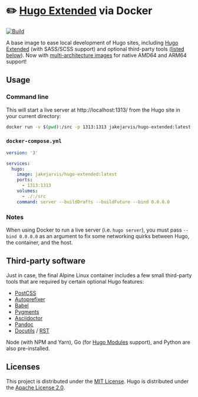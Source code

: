 # ✏️ [Hugo Extended](https://github.com/gohugoio/hugo) via Docker 

[![Build](https://github.com/jakejarvis/hugo-docker/actions/workflows/build.yml/badge.svg?branch=master)](https://github.com/jakejarvis/hugo-docker/actions/workflows/build.yml)

A base image to ease local development of Hugo sites, including [Hugo Extended](https://gohugo.io/troubleshooting/faq/#i-get-tocss-this-feature-is-not-available-in-your-current-hugo-version) (with SASS/SCSS support) and optional third-party tools ([listed below](#third-party-software)). Now with [multi-architecture images](https://docs.docker.com/docker-for-mac/multi-arch/) for native AMD64 and ARM64 support!

## Usage

### Command line

This will start a live server at http://localhost:1313/ from the Hugo site in your current directory:

```bash
docker run -v $(pwd):/src -p 1313:1313 jakejarvis/hugo-extended:latest server --buildDrafts --buildFuture --bind 0.0.0.0
```

### `docker-compose.yml`

```yaml
version: '3'

services:
  hugo:
    image: jakejarvis/hugo-extended:latest
    ports:
      - 1313:1313
    volumes:
      - ./:/src
    command: server --buildDrafts --buildFuture --bind 0.0.0.0
```

### Notes

When using Docker to run a live server (i.e. `hugo server`), you must pass `--bind 0.0.0.0` as an argument to fix some networking quirks between Hugo, the container, and the host.

## Third-party software

Just in case, the final Alpine Linux container includes a few small third-party tools that are required by certain optional Hugo features:

- [PostCSS](https://github.com/postcss/postcss-cli)
- [Autoprefixer](https://github.com/postcss/autoprefixer)
- [Babel](https://babeljs.io/)
- [Pygments](https://pygments.org/)
- [Asciidoctor](https://asciidoctor.org/)
- [Pandoc](https://pandoc.org/)
- [Docutils](https://docutils.sourceforge.io/) / [RST](https://docutils.sourceforge.io/rst.html)

Node (with NPM and Yarn), Go (for [Hugo Modules](https://gohugo.io/hugo-modules/) support), and Python are also pre-installed.

## Licenses

This project is distributed under the [MIT License](LICENSE.md). Hugo is distributed under the [Apache License 2.0](https://github.com/gohugoio/hugo/blob/master/LICENSE).
